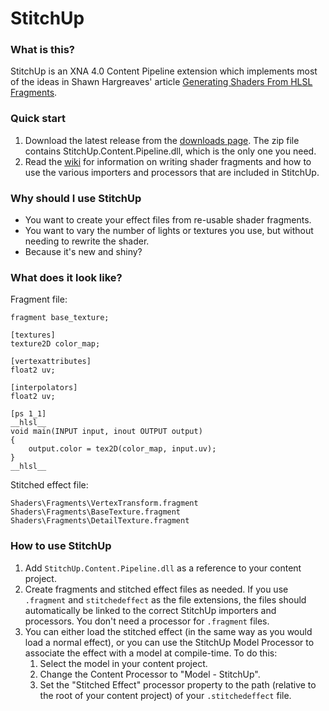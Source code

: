 # StitchUp

### What is this?

StitchUp is an XNA 4.0 Content Pipeline extension which implements most of the ideas in Shawn Hargreaves' article
[Generating Shaders From HLSL Fragments](http://www.talula.demon.co.uk/hlsl_fragments/hlsl_fragments.html).

### Quick start

1. Download the latest release from the [downloads page](http://github.com/roastedamoeba/stitchup/downloads).
   The zip file contains StitchUp.Content.Pipeline.dll, which is the only one you need.
2. Read the [wiki](http://github.com/roastedamoeba/stitchup/wiki) for information on writing shader fragments
   and how to use the various importers and processors that are included in StitchUp.

### Why should I use StitchUp

* You want to create your effect files from re-usable shader fragments.
* You want to vary the number of lights or textures you use, but without needing to rewrite the shader.
* Because it's new and shiny?

### What does it look like?

Fragment file:

	fragment base_texture;
	
	[textures]
	texture2D color_map;
	
	[vertexattributes]
	float2 uv;
	
	[interpolators]
	float2 uv;
	
	[ps 1_1]
	__hlsl__
	void main(INPUT input, inout OUTPUT output)
	{
		output.color = tex2D(color_map, input.uv);
	}
	__hlsl__

Stitched effect file:

	Shaders\Fragments\VertexTransform.fragment
	Shaders\Fragments\BaseTexture.fragment
	Shaders\Fragments\DetailTexture.fragment

### How to use StitchUp

1. Add `StitchUp.Content.Pipeline.dll` as a reference to your content project.
2. Create fragments and stitched effect files as needed. If you use `.fragment` and `stitchedeffect`
   as the file extensions, the files should automatically be linked to the correct StitchUp
   importers and processors. You don't need a processor for `.fragment` files.
3. You can either load the stitched effect (in the same way as you would load a normal effect),
   or you can use the StitchUp Model Processor to associate the effect with a model at compile-time.
   To do this:
   1. Select the model in your content project.
   2. Change the Content Processor to "Model - StitchUp".
   3. Set the "Stitched Effect" processor property to the path (relative to the root of your content
      project) of your `.stitchedeffect` file.